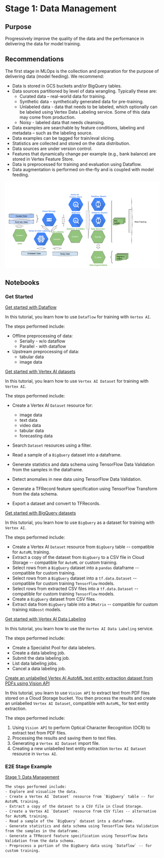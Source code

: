 # Stage 1: Data Management

## Purpose

Progressively improve the quality of the data and the performance in delivering the data for model training.

## Recommendations  

The first stage in MLOps is the collection and preparation for the purpose of delivering data (model feeding). We recommend:

- Data is stored in GCS buckets and/or BigQuery tables. 
- Data sources partitioned by level of data wrangling. Typically these are:
  - Curated data – real-world data for training.
  - Synthetic data - synthetically generated data for pre-training. 
  - Unlabeled data - data that needs to be labeled, which optionally can be labeled using Vertex Data Labeling service. Some of this data may come from production.
  - Noisy - labeled data that needs cleansing.
- Data examples are searchable by feature conditions, labeling and metadata – such as the labeling source.
- Data examples can be tagged for train/eval slicing.
- Statistics are collected and stored on the data distribution.
- Data sources are under version control.
- Features that dynamically change per example (e.g., bank balance) are stored in Vertex Feature Store.
- Data is preprocessed for training and evaluation using Dataflow.
- Data augmentation is performed on-the-fly and is coupled with model feeding.

<img src='stage1v2.png'>

## Notebooks

### Get Started

[Get started with Dataflow](community/ml_ops/stage1/get_started_dataflow.ipynb)

In this tutorial, you learn how to use `Dataflow` for training with `Vertex AI`.

The steps performed include:

- Offline preprocessing of data:
    - Serially - w/o dataflow
    - Parallel - with dataflow
- Upstream preprocessing of data:
    - tabular data
    - image data

[Get started with Vertex AI datasets](community/ml_ops/stage1/get_started_vertex_datasets.ipynb)

In this tutorial, you learn how to use `Vertex AI Dataset` for training with `Vertex AI`.

The steps performed include:

- Create a Vertex AI `Dataset` resource for:
    - image data
    - text data
    - video data
    - tabular data
    - forecasting data


- Search `Dataset` resources using a filter.
- Read a sample of a `BigQuery` dataset into a dataframe.
- Generate statistics and data schema using TensorFlow Data Validation from the samples in the dataframe.
- Detect anomalies in new data using TensorFlow Data Validation.
- Generate a TFRecord feature specification using TensorFlow Transform from the data schema.
- Export a dataset and convert to TFRecords.

[Get started with BigQuery datasets](community/ml_ops/stage1/get_started_bq_datasets.ipynb)

In this tutorial, you learn how to use `BigQuery` as a dataset for training with `Vertex AI`.

The steps performed include:

- Create a Vertex AI `Dataset` resource from `BigQuery` table -- compatible for `AutoML` training.
- Extract a copy of the dataset from `BigQuery` to a CSV file in Cloud Storage -- compatible for `AutoML` or custom training.
- Select rows from a `BigQuery` dataset into a `pandas` dataframe -- compatible for custom training.
- Select rows from a `BigQuery` dataset into a `tf.data.Dataset` -- compatible for custom training `TensorFlow` models.
- Select rows from extracted CSV files into a `tf.data.Dataset` -- compatible for custom training `TensorFlow` models.
- Create a `BigQuery` dataset from CSV files.
- Extract data from `BigQuery` table into a `DMatrix` -- compatible for custom training `XGBoost` models.

[Get started with Vertex AI Data Labeling](community/ml_ops/stage1/get_started_with_data_labeling.ipynb)

In this tutorial, you learn how to use the `Vertex AI Data Labeling` service.

The steps performed include:

- Create a Specialist Pool for data labelers.
- Create a data labeling job.
- Submit the data labeling job.
- List data labeling jobs.
- Cancel a data labeling job.



[Create an unlabelled Vertex AI AutoML text entity extraction dataset from PDFs using Vision API](community/ml_ops/stage1/get_started_with_visionapi_and_vertex_datasets.ipynb)

In this tutorial, you learn to use `Vision API` to extract text from PDF files stored on a Cloud Storage bucket. You then process the results and create an unlabelled `Vertex AI Dataset`, compatible with `AutoML`, for text entity extraction.

The steps performed include:

1. Using `Vision API` to perform Optical Character Recognition (OCR) to extract text from PDF files.
2. Processing the results and saving them to text files.
3. Generating a `Vertex AI Dataset` import file.
4. Creating a new unlabelled text entity extraction `Vertex AI Dataset` resource in `Vertex AI`.


### E2E Stage Example

[Stage 1: Data Management](mlops_data_management.ipynb)


```
The steps performed include:
- Explore and visualize the data.
- Create a Vertex AI `Dataset` resource from `BigQuery` table -- for AutoML training.
- Extract a copy of the dataset to a CSV file in Cloud Storage.
- Create a Vertex AI `Dataset` resource from CSV files -- alternative for AutoML training.
- Read a sample of the `BigQuery` dataset into a dataframe.
- Generate statistics and data schema using TensorFlow Data Validation from the samples in the dataframe.
- Generate a TFRecord feature specification using TensorFlow Data Validation from the data schema.
- Preprocess a portion of the BigQuery data using `Dataflow` -- for custom training.
```
